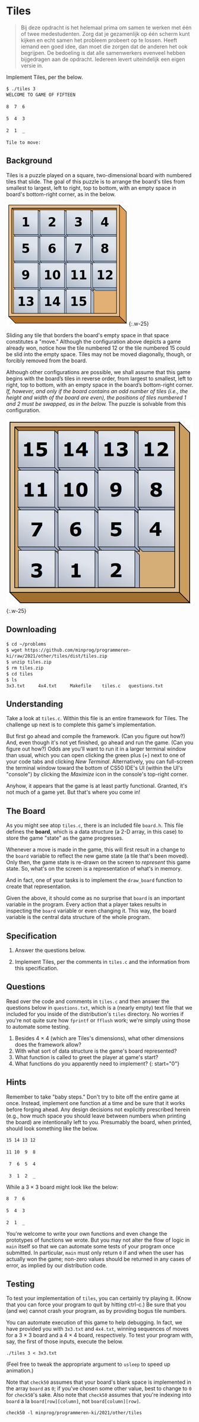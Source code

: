 # Tiles

> Bij deze opdracht is het helemaal prima om samen te werken met één of twee medestudenten. Zorg dat je gezamenlijk op één scherm kunt kijken en echt samen het probleem probeert op te lossen. Heeft iemand een goed idee, dan moet die zorgen dat de anderen het ook begrijpen. De bedoeling is dat alle samenwerkers evenveel hebben bijgedragen aan de opdracht. Iedereen levert uiteindelijk een eigen versie in.

Implement Tiles, per the below.

    $ ./tiles 3
    WELCOME TO GAME OF FIFTEEN

    8  7  6

    5  4  3

    2  1  _

    Tile to move:

## Background

Tiles is a puzzle played on a square, two-dimensional board with numbered tiles that slide. The goal of this puzzle is to arrange the board's tiles from smallest to largest, left to right, top to bottom, with an empty space in board's bottom-right corner, as in the below.

![Tiles](330px-15-puzzle.svg.png){:.w-25}

Sliding any tile that borders the board's empty space in that space constitutes a "move."  Although the configuration above depicts a game already won, notice how the tile numbered 12 or the tile numbered 15 could be slid into the empty space. Tiles may not be moved diagonally, though, or forcibly removed from the board.

Although other configurations are possible, we shall assume that this game begins with the board’s tiles in reverse order, from largest to smallest, left to right, top to bottom, with an empty space in the board’s bottom-right corner. *If, however, and only if the board contains an odd number of tiles (i.e., the height and width of the board are even), the positions of tiles numbered 1 and 2 must be swapped, as in the below.* The puzzle is solvable from this configuration.

![Tiles](adapted.png){:.w-25}

## Downloading

    $ cd ~/problems
    $ wget https://github.com/minprog/programmeren-ki/raw/2021/other/tiles/dist/tiles.zip
    $ unzip tiles.zip
    $ rm tiles.zip
    $ cd tiles
    $ ls
    3x3.txt     4x4.txt     Makefile    tiles.c   questions.txt

## Understanding

Take a look at `tiles.c`. Within this file is an entire framework for Tiles. The challenge up next is to complete this game's implementation.

But first go ahead and compile the framework. (Can you figure out how?) And, even though it's not yet finished, go ahead and run the game. (Can you figure out how?) Odds are you'll want to run it in a larger terminal window than usual, which you can open clicking the green plus (+) next to one of your code tabs and clicking *New Terminal*. Alternatively, you can full-screen the terminal window toward the bottom of CS50 IDE's UI (within the UI's "console") by clicking the *Maximize* icon in the console's top-right corner.

Anyhow, it appears that the game is at least partly functional. Granted, it's not much of a game yet. But that's where you come in!

## The Board

As you might see atop `tiles.c`, there is an included file `board.h`. This file defines the **board**, which is a data structure (a 2-D array, in this case) to store the game "state" as the game progresses.

Whenever a move is made in the game, this will first result in a change to the `board` variable to reflect the new game state (a tile that's been moved). Only then, the game state is re-drawn on the screen to *represent* this game state. So, what's on the screen is a representation of what's in memory.

And in fact, one of your tasks is to implement the `draw_board` function to create that representation.

Given the above, it should come as no surprise that `board` is an important variable in the program. Every action that a player takes results in inspecting the `board` variable or even changing it. This way, the board variable is the central data structure of the whole program.

## Specification

1. Answer the questions below.

2. Implement Tiles, per the comments in `tiles.c` and the information from this specification.

## Questions

Read over the code and comments in `tiles.c` and then answer the questions below in `questions.txt`, which is a (nearly empty) text file that we included for you inside of the distribution's `tiles` directory. No worries if you're not quite sure how `fprintf` or `fflush` work; we're simply using those to automate some testing.

1. Besides 4 × 4 (which are Tiles's dimensions), what other dimensions does the framework allow?
1. With what sort of data structure is the game's board represented?
1. What function is called to greet the player at game's start?
1. What functions do you apparently need to implement?
{: start="0"}

## Hints

Remember to take "baby steps." Don't try to bite off the entire game at once. Instead, implement one function at a time and be sure that it works before forging ahead. Any design decisions not explicitly prescribed herein (e.g., how much space you should leave between numbers when printing the board) are intentionally left to you. Presumably the board, when printed, should look something like the below.

    15 14 13 12

    11 10  9  8

     7  6  5  4

     3  1  2  _

While a 3 × 3 board might look like the below:

    8  7  6

    5  4  3

    2  1  _

You're welcome to write your own functions and even change the prototypes of functions we wrote. But you may not alter the flow of logic in `main` itself so that we can automate some tests of your program once submitted. In particular, `main` must only return `0` if and when the user has actually won the game; non-zero values should be returned in any cases of error, as implied by our distribution code.

## Testing

To test your implementation of `tiles`, you can certainly try playing it. (Know that you can force your program to quit by hitting ctrl-c.) Be sure that you (and we) cannot crash your program, as by providing bogus tile numbers.

You can automate execution of this game to help debugging. In fact, we have provided you with `3x3.txt` and `4x4.txt`, winning sequences of moves for a 3 × 3 board and a 4 × 4 board, respectively. To test your program with, say, the first of those inputs, execute the below.

    ./tiles 3 < 3x3.txt

(Feel free to tweak the appropriate argument to `usleep` to speed up animation.)

Note that `check50` assumes that your board's blank space is implemented in the array `board` as `0`; if you've chosen some other value, best to change to `0` for ``check50``'s sake. Also note that `check50` assumes that you're indexing into `board` a la `board[row][column]`, not `board[column][row]`.

    check50 -l minprog/programmeren-ki/2021/other/tiles
